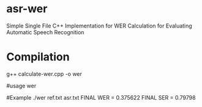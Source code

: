 # asr-wer
Simple Single File C++ Implementation for WER Calculation for Evaluating Automatic Speech Recognition

# Compilation
g++ calculate-wer.cpp -o wer

#usage
wer <org ref file > <asr result file>
  
#Example
./wer ref.txt asr.txt
FINAL WER = 0.375622   FINAL SER = 0.79798
